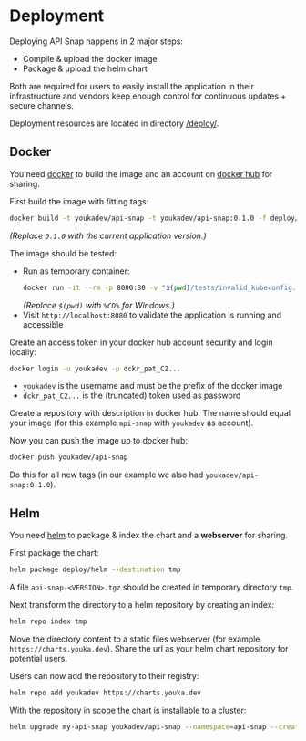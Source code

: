 # Deployment
Deploying API Snap happens in 2 major steps:

* Compile & upload the docker image
* Package & upload the helm chart

Both are required for users to easily install the application in their infrastructure and vendors keep enough control for continuous updates + secure channels.

Deployment resources are located in directory [/deploy/](../deploy/).

## Docker
You need [docker](https://www.docker.com/products/docker-desktop/) to build the image and an account on [docker hub](https://hub.docker.com/) for sharing.

First build the image with fitting tags:
```sh
docker build -t youkadev/api-snap -t youkadev/api-snap:0.1.0 -f deploy/Dockerfile .
```
_(Replace `0.1.0` with the current application version.)_

The image should be tested:
* Run as temporary container:
  ```sh
  docker run -it --rm -p 8080:80 -v "$(pwd)/tests/invalid_kubeconfig.yml:/api-snap/kubeconfig.yml" -e KUBECONFIG=/api-snap/kubeconfig.yml --name api-snap youkadev/api-snap
  ```
  _(Replace `$(pwd)` with `%CD%` for Windows.)_
* Visit `http://localhost:8080` to validate the application is running and accessible

Create an access token in your docker hub account security and login locally:
```sh
docker login -u youkadev -p dckr_pat_C2...
```
* `youkadev` is the username and must be the prefix of the docker image
* `dckr_pat_C2...` is the (truncated) token used as password

Create a repository with description in docker hub. The name should equal your image (for this example `api-snap` with `youkadev` as account).

Now you can push the image up to docker hub:
```sh
docker push youkadev/api-snap
```
Do this for all new tags (in our example we also had `youkadev/api-snap:0.1.0`).

## Helm
You need [helm](https://helm.sh/) to package & index the chart and a **webserver** for sharing.

First package the chart:
```sh
helm package deploy/helm --destination tmp
```
A file `api-snap-<VERSION>.tgz` should be created in temporary directory `tmp`.

Next transform the directory to a helm repository by creating an index:
```sh
helm repo index tmp
```

Move the directory content to a static files webserver (for example `https://charts.youka.dev`). Share the url as your helm chart repository for potential users.

Users can now add the repository to their registry:
```sh
helm repo add youkadev https://charts.youka.dev
```

With the repository in scope the chart is installable to a cluster:
```sh
helm upgrade my-api-snap youkadev/api-snap --namespace=api-snap --create-namespace --install --atomic
```
